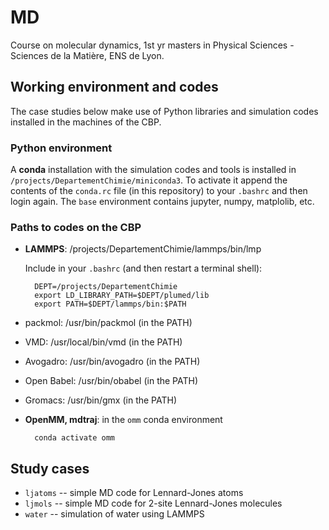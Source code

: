 # MD

Course on molecular dynamics, 1st yr masters in Physical Sciences - Sciences de la Matière, ENS de Lyon.

## Working environment and codes

The case studies below make use of Python libraries and simulation codes installed in the machines of the CBP.

### Python environment

A **conda** installation with the simulation codes and tools is installed in `/projects/DepartementChimie/miniconda3`. To activate it append the contents of the `conda.rc` file (in this repository) to your `.bashrc` and then login again. The `base` environment contains jupyter, numpy, matplolib, etc.

### Paths to codes on the CBP

* **LAMMPS**: /projects/DepartementChimie/lammps/bin/lmp

    Include in your `.bashrc` (and then restart a terminal shell):

        DEPT=/projects/DepartementChimie
        export LD_LIBRARY_PATH=$DEPT/plumed/lib
        export PATH=$DEPT/lammps/bin:$PATH

* packmol: /usr/bin/packmol (in the PATH)
* VMD: /usr/local/bin/vmd (in the PATH)
* Avogadro: /usr/bin/avogadro (in the PATH)
* Open Babel: /usr/bin/obabel (in the PATH)
* Gromacs: /usr/bin/gmx (in the PATH)
* **OpenMM, mdtraj**: in the `omm` conda environment

        conda activate omm


## Study cases

* `ljatoms` -- simple MD code for Lennard-Jones atoms
* `ljmols` -- simple MD code for 2-site Lennard-Jones molecules
* `water` -- simulation of water using LAMMPS
